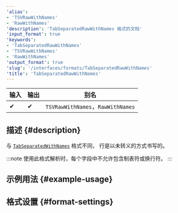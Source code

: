 ```yaml
---
'alias':
- 'TSVRawWithNames'
- 'RawWithNames'
'description': 'TabSeparatedRawWithNames 格式的文档'
'input_format': true
'keywords':
- 'TabSeparatedRawWithNames'
- 'TSVRawWithNames'
- 'RawWithNames'
'output_format': true
'slug': '/interfaces/formats/TabSeparatedRawWithNames'
'title': 'TabSeparatedRawWithNames'
---
```


| 输入   | 输出   | 别名                             |
|--------|--------|-----------------------------------|
| ✔      | ✔      | `TSVRawWithNames`，`RawWithNames` |

## 描述 {#description}

与 [`TabSeparatedWithNames`](./TabSeparatedWithNames.md) 格式不同，
行是以未转义的方式书写的。

:::note
使用此格式解析时，每个字段中不允许包含制表符或换行符。
:::

## 示例用法 {#example-usage}

## 格式设置 {#format-settings}
